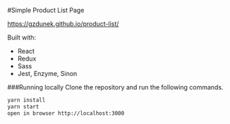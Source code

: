 #Simple Product List Page

https://gzdunek.github.io/product-list/

Built with:
* React
* Redux
* Sass
* Jest, Enzyme, Sinon

###Running locally
Clone the repository and run the following commands.
```sh
yarn install
yarn start
open in browser http://localhost:3000
   ```
